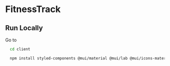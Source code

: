 # FitnessTrack


## Run Locally


Go to 
```bash
  cd client
```

```bash
  npm install styled-components @mui/material @mui/lab @mui/icons-material @emotion/styled @emotion/react axios react-router-dom react-redux redux-persist @reduxjs/toolkit dayjs @mui/x-charts @mui/x-date-pickers
```


